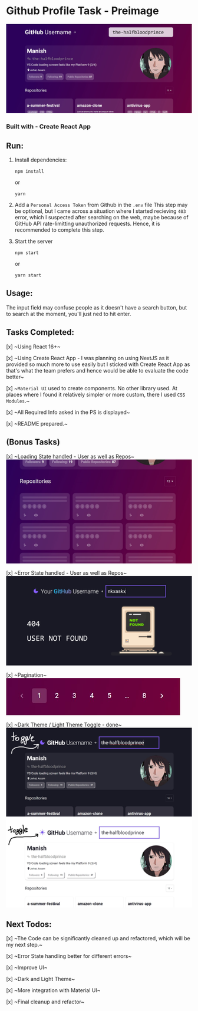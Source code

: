# Github Profile Task - Preimage

![](./public/ss.jpg)

### Built with - Create React App

## Run:
1. Install dependencies:
    ```
    npm install
    ```
    or
    ```
    yarn
    ```



2. Add a `Personal Access Token` from Github in the `.env` file
    This step may be optional, but I came across a situation where I started recieving `403` error, which I suspected after searching on the web, maybe because of GitHub API rate-limitting unauthorized requests. Hence, it is recommended to complete this step.



3. Start the server
    ```
    npm start
    ```
    or 
    ```
    yarn start
    ```

## Usage:
The input field may confuse people as it doesn't have a search button, but to search at the moment, you'll just ned to hit enter.

## Tasks Completed:
[x] ~Using React 16+~


[x] ~Using Create React App - I was planning on using NextJS as it provided so much more to use easily but I sticked with Create React App as that's what the team prefers and hence would be able to evaluate the code better~


[x] ~`Material UI` used to create components. No other library used. At places where I found it relatively simpler or more custom, there I used `CSS Modules`.~


[x] ~All Required Info asked in the PS is displayed~


[x] ~README prepared.~

## (Bonus Tasks)
[x] ~Loading State handled - User as well as Repos~
![](./public/ss2.jpg)

[x] ~Error State handled - User as well as Repos~
![](./public/error.jpg)

[x] ~Pagination~
![](./public/ss4.jpg)

[x] ~Dark Theme / Light Theme Toggle - done~
![](./public/darkMode.jpg)
![](./public/lightMode.jpg)

## Next Todos:
[x] ~The Code can be significantly cleaned up and refactored, which will be my next step.~


[x] ~Error State handling better for different errors~


[x] ~Improve UI~


[x] ~Dark and Light Theme~


[x] ~More integration with Material UI~


[x] ~Final cleanup and refactor~
